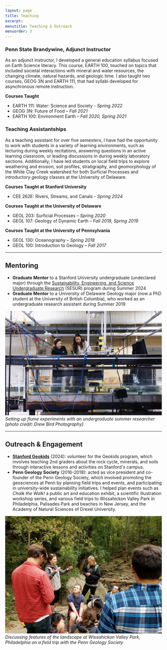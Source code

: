 ```yaml
---
layout: page
title: Teaching
excerpt: 
menutitle: Teaching & Outreach
menuorder: 3
---
```


### Penn State Brandywine, Adjunct Instructor
As an adjunct instructor, I developed a general education syllabus focused on Earth Science literacy. This course, EARTH 100, touched on topics that included societal interactions with mineral and water resources, the changing climate, natural hazards, and geologic time. I also taught two courses, GEOG 3N and EARTH 111, that had syllabi developed for asynchronous remote instruction.

**Courses Taught**
- EARTH 111: Water: Science and Society - *Spring 2022*
- GEOG 3N: Future of Food – *Fall 2021*
- EARTH 100: Environment Earth – *Fall 2020, Spring 2021*

### Teaching Assistantships
As a teaching assistant for over five semesters, I have had the opportunity to work with students in a variety of learning environments, such as lecturing during weekly recitations, answering questions in an active learning classroom, or leading discussions in during weekly laboratory sections. Additionally, I have led students on local field trips to explore weathering and erosion, soil profiles, stratigraphy, and geomorphology of the White Clay Creek watershed for both Surficial Processes and introductory geology classes at the University of Delaware.

**Courses Taught at Stanford University**
- CEE 262E: Rivers, Streams, and Canals - *Spring 2024*

**Courses Taught at the University of Delaware**
- GEOL 203: Surficial Processes – *Spring 2020*
- GEOL 107: Geology of Dynamic Earth – *Fall 2018, Spring 2019*

**Courses Taught at the University of Pennsylvania**
- GEOL 130: Oceanography – *Spring 2018*
- GEOL 100: Introduction to Geology – *Fall 2017*

-----------

## Mentoring

- **Graduate Mentor** to a Stanford University undergraduate (undeclared major) through the [Sustainability, Engineering, and Science Undergraduate Research](https://news.stanford.edu/stories/2024/08/meet-students-who-spent-their-summer-pursuing-sustainability-research) (SESUR) program during Summer 2024
- **Graduate Mentor** to a University of Delaware Geology major (now a PhD student at the University of British Columbia), who worked as an undergraduate research assistant during Summer 2019

![Photo of flume work.](/images/research_pics/stress_hist_proj_pics/SESUR_pic.JPG)
*Setting up flume experiments with an undergraduate summer researcher [photo credit: Drew Bird Photography]*

------------

## Outreach & Engagement

- **[Stanford Geokids](https://sustainability.stanford.edu/admissions-education/k-12-outreach/geokids)** (2024): volunteer for the Geokids program, which involves teaching 2nd graders about the rock cycle, minerals, and soils through interactive lessons and activities on Stanford's campus.
- **Penn Geology Society** (2016-2018): acted as vice president and co-founder of the Penn Geology Society, which involved promoting the geosciences at Penn by planning field trips and events, and participating in university-wide sustainability initiatives. I helped plan events such as *Chalk the Walk!* a public art and education exhibit, a scientific illustration workshop series, and various field trips to Wissahickon Valley Park in Philadelphia, Palisades Park and beaches in New Jersey, and the Academy of Natural Sciences of Drexel University.

<!--- **Communications Director** (2017-2018) for the Penn Earth and Environmental Science Department Undergraduate Advisory Board, which consisted of planning and promoting educational, social, and career-related events to facilitate undergraduate interest and involvement with the department.-->
<!--- **Vice President & Co-Founder** (2016-2018) of the Penn Geology Society, which involved promoting the geosciences at Penn by planning field trips and events, and participating in university-wide sustainability initiatives. I helped plan events such as *Chalk the Walk!* a public art and education exhibit, a scientific illustration workshop series, and various field trips to Wissahickon Valley Park in Philadelphia, Palisades Park and beaches in New Jersey, and the Academy of Natural Sciences of Drexel University. -->

![Photo of a group of students.](/images/Wissahickon.jpg)
*Discussing features of the landscape at Wissahickon Valley Park, Philadelphia on a field trip with the Penn Geology Society* 
